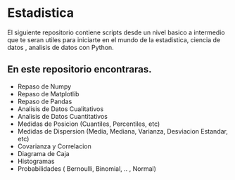 # Estadistica
El siguiente repositorio contiene scripts desde un nivel basico a intermedio que te seran utiles para iniciarte en el mundo de la estadistica, ciencia de datos , analisis de datos con Python.

## En este repositorio encontraras.
- Repaso de Numpy
- Repaso de Matplotlib
- Repaso de Pandas
- Analisis de Datos Cualitativos
- Analisis de Datos Cuantitativos
- Medidas de Posicion (Cuantiles, Percentiles, etc)
- Medidas de Dispersion (Media, Mediana, Varianza, Desviacion Estandar, etc)
- Covarianza y Correlacion
- Diagrama de Caja
- Histogramas
- Probabilidades ( Bernoulli, Binomial, .. , Normal)

